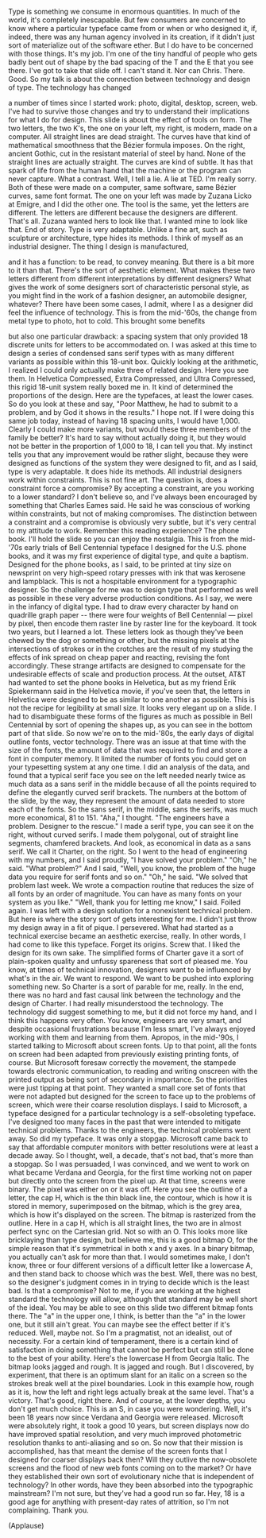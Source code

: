 
Type is something we consume
in enormous quantities.
In much of the world,
it&#39;s completely inescapable.
But few consumers are concerned to know
where a particular typeface came from
or when or who designed it,
if, indeed, there was any human agency involved
in its creation, if it didn&#39;t just sort of materialize
out of the software ether.
But I do have to be concerned with those things.
It&#39;s my job.
I&#39;m one of the tiny handful of people
who gets badly bent out of shape
by the bad spacing of the T and the E
that you see there.
I&#39;ve got to take that slide off.
I can&#39;t stand it. Nor can Chris.
There. Good.
So my talk is about the connection
between technology and design of type.
The technology has changed

a number of times since I started work:
photo, digital, desktop, screen, web.
I&#39;ve had to survive those changes and try
to understand their implications for what I do
for design.
This slide is about the effect of tools on form.
The two letters, the two K&#39;s,
the one on your left, my right, is modern,
made on a computer.
All straight lines are dead straight.
The curves have that kind of
mathematical smoothness
that the Bézier formula imposes.
On the right, ancient Gothic,
cut in the resistant material of steel by hand.
None of the straight lines are actually straight.
The curves are kind of subtle.
It has that spark of life from the human hand
that the machine or the program
can never capture.
What a contrast.
Well, I tell a lie.
A lie at TED. I&#39;m really sorry.
Both of these were made on a computer,
same software, same Bézier curves,
same font format.
The one on your left
was made by Zuzana Licko at Emigre,
and I did the other one.
The tool is the same, yet the letters are different.
The letters are different
because the designers are different.
That&#39;s all. Zuzana wanted hers to look like that.
I wanted mine to look like that. End of story.
Type is very adaptable.
Unlike a fine art, such as sculpture or architecture,
type hides its methods.
I think of myself as an industrial designer.
The thing I design is manufactured,

and it has a function:
to be read, to convey meaning.
But there is a bit more to it than that.
There&#39;s the sort of aesthetic element.
What makes these two letters different
from different interpretations by different designers?
What gives the work of some designers
sort of characteristic personal style,
as you might find in the work of a fashion designer,
an automobile designer, whatever?
There have been some cases, I admit,
where I as a designer
did feel the influence of technology.
This is from the mid-&#39;60s,
the change from metal type to photo,
hot to cold.
This brought some benefits

but also one particular drawback:
a spacing system that only provided
18 discrete units for letters
to be accommodated on.
I was asked at this time to design
a series of condensed sans serif types
with as many different variants as possible
within this 18-unit box.
Quickly looking at the arithmetic,
I realized I could only actually make three
of related design. Here you see them.
In Helvetica Compressed, Extra Compressed,
and Ultra Compressed, this rigid 18-unit system
really boxed me in.
It kind of determined the proportions
of the design.
Here are the typefaces, at least the lower cases.
So do you look at these and say,
&quot;Poor Matthew, he had to submit to a problem,
and by God it shows in the results.&quot;
I hope not.
If I were doing this same job today,
instead of having 18 spacing units,
I would have 1,000.
Clearly I could make more variants,
but would these three members
of the family be better?
It&#39;s hard to say without actually doing it,
but they would not be better in the proportion
of 1,000 to 18, I can tell you that.
My instinct tells you that any improvement
would be rather slight, because they were designed
as functions of the system they were designed to fit,
and as I said, type is very adaptable.
It does hide its methods.
All industrial designers work within constraints.
This is not fine art.
The question is, does a constraint
force a compromise?
By accepting a constraint,
are you working to a lower standard?
I don&#39;t believe so, and I&#39;ve always been encouraged
by something that Charles Eames said.
He said he was conscious of working
within constraints,
but not of making compromises.
The distinction between a constraint
and a compromise is obviously very subtle,
but it&#39;s very central to my attitude to work.
Remember this reading experience?
The phone book. I&#39;ll hold the slide
so you can enjoy the nostalgia.
This is from the mid-&#39;70s early trials
of Bell Centennial typeface I designed
for the U.S. phone books,
and it was my first experience of digital type,
and quite a baptism.
Designed for the phone books, as I said,
to be printed at tiny size on newsprint
on very high-speed rotary presses
with ink that was kerosene and lampblack.
This is not a hospitable environment
for a typographic designer.
So the challenge for me was to design type
that performed as well as possible
in these very adverse production conditions.
As I say, we were in the infancy of digital type.
I had to draw every character by hand
on quadrille graph paper --
there were four weights of Bell Centennial —
pixel by pixel, then encode
them raster line by raster line
for the keyboard.
It took two years, but I learned a lot.
These letters look as though they&#39;ve been chewed
by the dog or something or other,
but the missing pixels at the intersections
of strokes or in the crotches
are the result of my studying the effects
of ink spread on cheap paper
and reacting, revising the font accordingly.
These strange artifacts are designed to compensate
for the undesirable effects of scale
and production process.
At the outset, AT&amp;T had wanted
to set the phone books in Helvetica,
but as my friend Erik Spiekermann said
in the Helvetica movie, if you&#39;ve seen that,
the letters in Helvetica were designed to be
as similar to one another as possible.
This is not the recipe for legibility at small size.
It looks very elegant up on a slide.
I had to disambiguate these forms
of the figures as much as possible in Bell Centennial
by sort of opening the shapes up, as you can see
in the bottom part of that slide.
So now we&#39;re on to the mid-&#39;80s,
the early days of digital outline fonts,
vector technology.
There was an issue at that time
with the size of the fonts,
the amount of data that was required to find
and store a font in computer memory.
It limited the number of fonts you could get
on your typesetting system at any one time.
I did an analysis of the data,
and found that a typical serif face
you see on the left
needed nearly twice as much data
as a sans serif in the middle
because of all the points required
to define the elegantly curved serif brackets.
The numbers at the bottom of the slide, by the way,
they represent the amount of data
needed to store each of the fonts.
So the sans serif, in the middle,
sans the serifs, was much more economical,
81 to 151.
&quot;Aha,&quot; I thought. &quot;The engineers have a problem.
Designer to the rescue.&quot;
I made a serif type, you can see it on the right,
without curved serifs.
I made them polygonal, out
of straight line segments,
chamfered brackets.
And look, as economical in data as a sans serif.
We call it Charter, on the right.
So I went to the head of engineering
with my numbers, and I said proudly,
&quot;I have solved your problem.&quot;
&quot;Oh,&quot; he said. &quot;What problem?&quot;
And I said, &quot;Well, you know, the problem
of the huge data you require
for serif fonts and so on.&quot;
&quot;Oh,&quot; he said. &quot;We solved that problem last week.
We wrote a compaction routine that reduces
the size of all fonts by an order of magnitude.
You can have as many fonts on your system
as you like.&quot;
&quot;Well, thank you for letting me know,&quot; I said.
Foiled again.
I was left with a design solution
for a nonexistent technical problem.
But here is where the story sort
of gets interesting for me.
I didn&#39;t just throw my design away
in a fit of pique.
I persevered.
What had started as a technical exercise
became an aesthetic exercise, really.
In other words, I had come to like this typeface.
Forget its origins. Screw that.
I liked the design for its own sake.
The simplified forms of Charter
gave it a sort of plain-spoken quality
and unfussy spareness
that sort of pleased me.
You know, at times of technical innovation,
designers want to be influenced
by what&#39;s in the air.
We want to respond. We want to be pushed
into exploring something new.
So Charter is a sort of parable for me, really.
In the end, there was no hard and fast causal link
between the technology and the design of Charter.
I had really misunderstood the technology.
The technology did suggest something to me,
but it did not force my hand,
and I think this happens very often.
You know, engineers are very smart,
and despite occasional frustrations
because I&#39;m less smart,
I&#39;ve always enjoyed working with them
and learning from them.
Apropos, in the mid-&#39;90s,
I started talking to Microsoft
about screen fonts.
Up to that point, all the fonts on screen
had been adapted from previously existing
printing fonts, of course.
But Microsoft foresaw correctly
the movement, the stampede
towards electronic communication,
to reading and writing onscreen
with the printed output as being sort of secondary
in importance.
So the priorities were just tipping at that point.
They wanted a small core set of fonts
that were not adapted but designed for the screen
to face up to the problems of screen,
which were their coarse resolution displays.
I said to Microsoft, a typeface designed
for a particular technology
is a self-obsoleting typeface.
I&#39;ve designed too many faces in the past
that were intended to mitigate technical problems.
Thanks to the engineers, the
technical problems went away.
So did my typeface.
It was only a stopgap.
Microsoft came back to say that
affordable computer monitors
with better resolutions
were at least a decade away.
So I thought, well, a decade, that&#39;s not bad,
that&#39;s more than a stopgap.
So I was persuaded, I was convinced,
and we went to work on what became Verdana
and Georgia,
for the first time working not on paper
but directly onto the screen from the pixel up.
At that time, screens were binary.
The pixel was either on or it was off.
Here you see the outline of a letter,
the cap H,
which is the thin black line, the contour,
which is how it is stored in memory,
superimposed on the bitmap,
which is the grey area,
which is how it&#39;s displayed on the screen.
The bitmap is rasterized from the outline.
Here in a cap H, which is all straight lines,
the two are in almost perfect sync
on the Cartesian grid.
Not so with an O.
This looks more like bricklaying
than type design,
but believe me, this is a good bitmap O,
for the simple reason that it&#39;s symmetrical
in both x and y axes.
In a binary bitmap, you actually can&#39;t ask
for more than that.
I would sometimes make, I don&#39;t know,
three or four different versions of a difficult letter
like a lowercase A,
and then stand back to choose which was the best.
Well, there was no best,
so the designer&#39;s judgment comes in
in trying to decide
which is the least bad.
Is that a compromise?
Not to me, if you are working
at the highest standard the technology will allow,
although that standard may be
well short of the ideal.
You may be able to see on this slide
two different bitmap fonts there.
The &quot;a&quot; in the upper one, I think,
is better than the &quot;a&quot; in the lower one,
but it still ain&#39;t great.
You can maybe see the effect better
if it&#39;s reduced. Well, maybe not.
So I&#39;m a pragmatist, not an idealist,
out of necessity.
For a certain kind of temperament,
there is a certain kind of satisfaction
in doing something that cannot be perfect
but can still be done to the best of your ability.
Here&#39;s the lowercase H from Georgia Italic.
The bitmap looks jagged and rough.
It is jagged and rough.
But I discovered, by experiment,
that there is an optimum slant
for an italic on a screen
so the strokes break well
at the pixel boundaries.
Look in this example how, rough as it is,
how the left and right legs
actually break at the same level.
That&#39;s a victory. That&#39;s good, right there.
And of course, at the lower depths,
you don&#39;t get much choice.
This is an S, in case you were wondering.
Well, it&#39;s been 18 years now
since Verdana and Georgia were released.
Microsoft were absolutely right,
it took a good 10 years,
but screen displays now do have
improved spatial resolution,
and very much improved photometric resolution
thanks to anti-aliasing and so on.
So now that their mission is accomplished,
has that meant the demise
of the screen fonts that I designed
for coarser displays back then?
Will they outlive the now-obsolete screens
and the flood of new web fonts
coming on to the market?
Or have they established their own
sort of evolutionary niche
that is independent of technology?
In other words, have they been absorbed
into the typographic mainstream?
I&#39;m not sure, but they&#39;ve had a good run so far.
Hey, 18 is a good age for anything
with present-day rates of attrition,
so I&#39;m not complaining.
Thank you.

(Applause)

